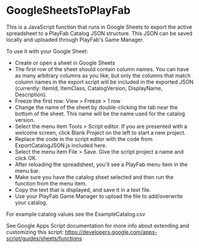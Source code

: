 # GoogleSheetsToPlayFab
This is a JavaScript function that runs in Google Sheets to export the active spreadsheet to a PlayFab Catalog  JSON structure. This JSON can be saved locally and uploaded through PlayFab's Game Manager.

To use it with your Google Sheet:
* Create or open a sheet in Google Sheets
* The first row of the sheet should contain column names. You can have as many arbitrary columns as you like, but only the columns that match column names in the export script will be included in the exported JSON (currently: ItemId, ItemClass, CatalogVersion, DisplayName, Description).
* Freeze the first row: View > Freeze > 1 row
* Change the name of the sheet by double-clicking the tab near the bottom of the sheet. This name will be the name used for the catalog version.
* Select the menu item Tools > Script editor. If you are presented with a welcome screen, click Blank Project on the left to start a new project.
* Replace the code in the script editor with the code from ExportCatalogJSON.js included here.
* Select the menu item File > Save. Give the script project a name and click OK.
* After reloading the spreadsheet, you'll see a PlayFab menu item in the menu bar.
* Make sure you have the catalog sheet selected and then run the function from the menu item.
* Copy the text that is displayed, and save it in a text file.
* Use your PlayFab Game Manager to upload the file to add/overwrite your catalog.

For example catalog values see the ExampleCatalog.csv

See Google Apps Script documentation for more info about extending and customizing this script:
https://developers.google.com/apps-script/guides/sheets/functions
